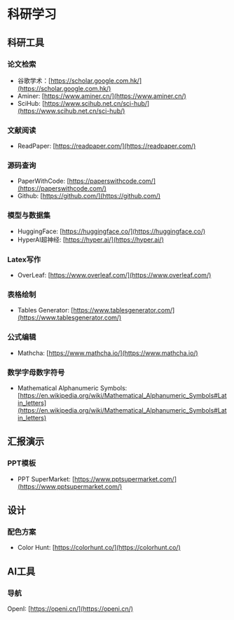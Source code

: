 # 科研学习
## 科研工具

### 论文检索
- 谷歌学术：[https://scholar.google.com.hk/](https://scholar.google.com.hk/)
- Aminer: [https://www.aminer.cn/](https://www.aminer.cn/)
- SciHub: [https://www.scihub.net.cn/sci-hub/](https://www.scihub.net.cn/sci-hub/)

### 文献阅读
- ReadPaper: [https://readpaper.com/](https://readpaper.com/)

### 源码查询
- PaperWithCode: [https://paperswithcode.com/](https://paperswithcode.com/)
- Github: [https://github.com/](https://github.com/)

### 模型与数据集
- HuggingFace: [https://huggingface.co/](https://huggingface.co/)
- HyperAI超神经: [https://hyper.ai/](https://hyper.ai/)

### Latex写作
- OverLeaf: [https://www.overleaf.com/](https://www.overleaf.com/)

### 表格绘制
- Tables Generator: [https://www.tablesgenerator.com/](https://www.tablesgenerator.com/)

### 公式编辑
- Mathcha: [https://www.mathcha.io/](https://www.mathcha.io/)

### 数学字母数字符号
- Mathematical Alphanumeric Symbols: [https://en.wikipedia.org/wiki/Mathematical_Alphanumeric_Symbols#Latin_letters](https://en.wikipedia.org/wiki/Mathematical_Alphanumeric_Symbols#Latin_letters)

## 汇报演示
### PPT模板
- PPT SuperMarket: [https://www.pptsupermarket.com/](https://www.pptsupermarket.com/)

## 设计
### 配色方案
- Color Hunt: [https://colorhunt.co/](https://colorhunt.co/)

## AI工具
### 导航
OpenI: [https://openi.cn/](https://openi.cn/)

